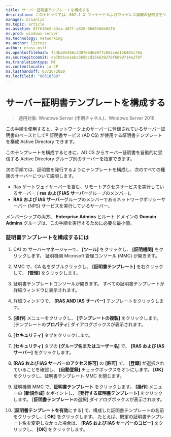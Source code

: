 ```yaml
---
title: サーバー証明書テンプレートを構成する
description: このトピックでは、802.1 X ワイヤードおよびワイヤレス展開の証明書をサーバーのデプロイ ガイドの一部
manager: brianlic
ms.topic: article
ms.assetid: 8ff610e2-43ca-407f-a828-06d9366e02f0
ms.prod: windows-server
ms.technology: networking
ms.author: lizross
author: eross-msft
ms.openlocfilehash: fc4ba05466c2d87e6d6e9f7c0d5cee1bb405c79a
ms.sourcegitcommit: da7b9bce1eba369bcd156639276f6899714e279f
ms.translationtype: MT
ms.contentlocale: ja-JP
ms.lasthandoff: 03/26/2020
ms.locfileid: "80318389"
---
```

# <a name="configure-the-server-certificate-template"></a>サーバー証明書テンプレートを構成する

>適用対象: Windows Server (半期チャネル)、Windows Server 2016

この手順を使用すると、ネットワーク上のサーバーに登録されているサーバー証明書のベースとして&reg; 証明書サービス (AD CS) が使用する証明書テンプレートを構成 Active Directory できます。  
  
このテンプレートを構成するときに、AD CS からサーバー証明書を自動的に受信する Active Directory グループ別のサーバーを指定できます。   
  
次の手順では、証明書を発行するようにテンプレートを構成し、次のすべての種類のサーバーについて説明します。  
  
- Ras ゲートウェイサーバーを含む、リモートアクセスサービスを実行しているサーバー ( **ras および IAS サーバー**グループのメンバー)。  
- **RAS および IAS サーバー**グループのメンバーであるネットワークポリシーサーバー (NPS) サービスを実行しているサーバー。  
  
メンバーシップの両方、 **Enterprise Admins** とルート ドメインの **Domain Admins** グループは、この手順を実行するために必要な最小値。  
  
### <a name="to-configure-the-certificate-template"></a>証明書テンプレートを構成するには  
  
1.  CA1 の サーバーマネージャーで、 **[ツール]** をクリックし、 **[証明機関]** をクリックします。 証明機関 Microsoft 管理コンソール (MMC) が開きます。  
  
2.  MMC で、CA 名をダブルクリックし、 **[証明書テンプレート]** を右クリックして、 **[管理]** をクリックします。  
  
3.  証明書テンプレートコンソールが開きます。 すべての証明書テンプレートが詳細ウィンドウに表示されます。  
  
4.  詳細ウィンドウで、 **[RAS AND IAS サーバー]** テンプレートをクリックします。  
  
5.  **[操作]** メニューをクリックし、 **[テンプレートの複製]** をクリックします。 [テンプレートの**プロパティ**] ダイアログボックスが表示されます。  
  
6.  **[セキュリティ]** タブをクリックします。   
  
7.  **[セキュリティ]** タブの **[グループ名またはユーザー名]** で、 **[RAS および IAS サーバー]** をクリックします。  
  
8.  **[RAS および IAS サーバーのアクセス許可]** の **[許可]** で、 **[登録]** が選択されていることを確認し、 **[自動登録]** チェックボックスをオンにします。 **[OK]** をクリックし、証明書テンプレート MMC を閉じます。  
  
9.  証明機関 MMC で、**証明書テンプレート** をクリックします。 **[操作]** メニューの **[新規作成]** をポイントし、 **[発行する証明書テンプレート]** をクリックします。 [**証明書テンプレート**の選択] ダイアログボックスが表示されます。  
  
10. [**証明書テンプレートを有効**にする] で、構成した証明書テンプレートの名前をクリックし、[ **OK]** をクリックします。 たとえば、既定の証明書テンプレート名を変更しなかった場合は、 **[RAS および IAS サーバーのコピー]** をクリックし、 **[OK]** をクリックします。  
  


